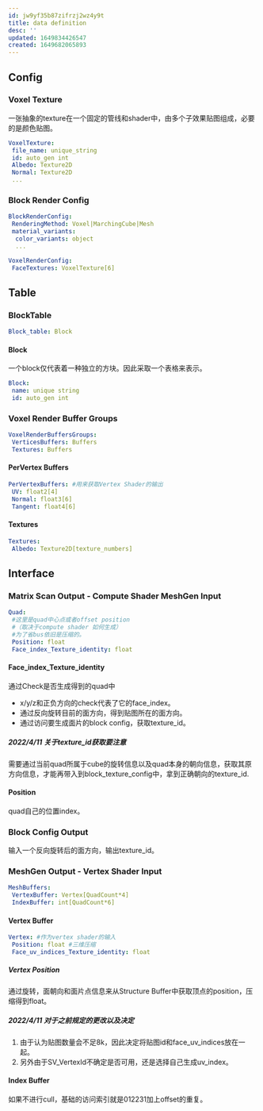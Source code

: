 ```yaml
---
id: jw9yf35b87zifrzj2wz4y9t
title: data definition
desc: ''
updated: 1649834426547
created: 1649682065893
---
```


## Config

### Voxel Texture

一张抽象的texture在一个固定的管线和shader中，由多个子效果贴图组成，必要的是颜色贴图。

```yaml
VoxelTexture:
 file_name: unique_string
 id: auto_gen int
 Albedo: Texture2D
 Normal: Texture2D
 ...
```

### Block Render Config

```yaml
BlockRenderConfig:
 RenderingMethod: Voxel|MarchingCube|Mesh
 material_variants:
  color_variants: object
  ...
```

```yaml
VoxelRenderConfig:
 FaceTextures: VoxelTexture[6]
```

## Table

### BlockTable

```yaml
Block_table: Block
```

#### Block

一个block仅代表着一种独立的方块。因此采取一个表格来表示。

```yaml
Block:
 name: unique string
 id: auto_gen int
```

### Voxel Render Buffer Groups

```yaml
VoxelRenderBuffersGroups:
 VerticesBuffers: Buffers
 Textures: Buffers
```

#### PerVertex Buffers

```yaml
PerVertexBuffers: #用来获取Vertex Shader的输出
 UV: float2[4]
 Normal: float3[6]
 Tangent: float4[6]
```

#### Textures

```yaml
Textures:
 Albedo: Texture2D[texture_numbers]
```

## Interface

### Matrix Scan Output - Compute Shader MeshGen Input

```yaml
Quad:
 #这里是quad中心点或者offset position
 #（取决于compute shader 如何生成）
 #为了省bus依旧是压缩的。
 Position: float
 Face_index_Texture_identity: float
```

#### Face_index_Texture_identity

通过Check是否生成得到的quad中

- x/y/z和正负方向的check代表了它的face_index。
- 通过反向旋转目前的面方向，得到贴图所在的面方向。
- 通过访问要生成面片的block config，获取texture_id。

##### 2022/4/11 关于texture_id获取要注意

需要通过当前quad所属于cube的旋转信息以及quad本身的朝向信息，获取其原方向信息，才能再带入到block_texture_config中，拿到正确朝向的texture_id.

#### Position

quad自己的位置index。

### Block Config Output

输入一个反向旋转后的面方向，输出texture_id。

### MeshGen Output - Vertex Shader Input

```yaml
MeshBuffers:
 VertexBuffer: Vertex[QuadCount*4]
 IndexBuffer: int[QuadCount*6]
```

#### Vertex Buffer

```yaml
Vertex: #作为vertex shader的输入
 Position: float #三维压缩
 Face_uv_indices_Texture_identity: float
```

##### Vertex Position

通过旋转，面朝向和面片点信息来从Structure Buffer中获取顶点的position，压缩得到float。

##### 2022/4/11 对于之前规定的更改以及决定

1. 由于认为贴图数量会不足8k，因此决定将贴图id和face_uv_indices放在一起。
2. 另外由于SV_VertexId不确定是否可用，还是选择自己生成uv_index。

#### Index Buffer

如果不进行cull，基础的访问索引就是012231加上offset的重复。
